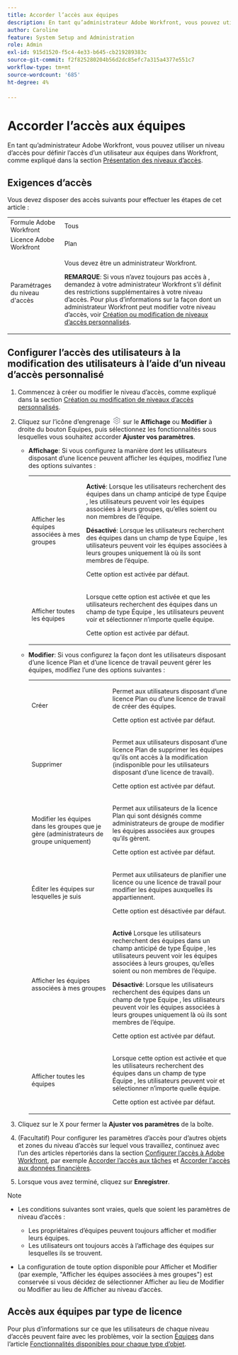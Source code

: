 ```yaml
---
title: Accorder l’accès aux équipes
description: En tant qu’administrateur Adobe Workfront, vous pouvez utiliser un niveau d’accès pour définir l’accès d’un utilisateur aux équipes dans Workfront.
author: Caroline
feature: System Setup and Administration
role: Admin
exl-id: 915d1520-f5c4-4e33-b645-cb219289383c
source-git-commit: f2f825280204b56d2dc85efc7a315a4377e551c7
workflow-type: tm+mt
source-wordcount: '685'
ht-degree: 4%

---
```


# Accorder l’accès aux équipes

En tant qu’administrateur Adobe Workfront, vous pouvez utiliser un niveau d’accès pour définir l’accès d’un utilisateur aux équipes dans Workfront, comme expliqué dans la section [Présentation des niveaux d’accès](../../../administration-and-setup/add-users/access-levels-and-object-permissions/access-levels-overview.md).

## Exigences d’accès

Vous devez disposer des accès suivants pour effectuer les étapes de cet article :

<table style="table-layout:auto"> 
 <col> 
 <col> 
 <tbody> 
  <tr> 
   <td role="rowheader">Formule Adobe Workfront</td> 
   <td>Tous</td> 
  </tr> 
  <tr> 
   <td role="rowheader">Licence Adobe Workfront</td> 
   <td>Plan</td> 
  </tr> 
  <tr> 
   <td role="rowheader">Paramétrages du niveau d'accès</td> 
   <td> <p>Vous devez être un administrateur Workfront.</p> <p><b>REMARQUE</b>: Si vous n’avez toujours pas accès à , demandez à votre administrateur Workfront s’il définit des restrictions supplémentaires à votre niveau d’accès. Pour plus d’informations sur la façon dont un administrateur Workfront peut modifier votre niveau d’accès, voir <a href="../../../administration-and-setup/add-users/configure-and-grant-access/create-modify-access-levels.md" class="MCXref xref" data-mc-variable-override="">Création ou modification de niveaux d’accès personnalisés</a>.</p> </td> 
  </tr> 
 </tbody> 
</table>

## Configurer l’accès des utilisateurs à la modification des utilisateurs à l’aide d’un niveau d’accès personnalisé

1. Commencez à créer ou modifier le niveau d’accès, comme expliqué dans la section [Création ou modification de niveaux d’accès personnalisés](../../../administration-and-setup/add-users/configure-and-grant-access/create-modify-access-levels.md).
1. Cliquez sur l’icône d’engrenage ![](assets/gear-icon-settings.png) sur le **Affichage** ou **Modifier** à droite du bouton Equipes, puis sélectionnez les fonctionnalités sous lesquelles vous souhaitez accorder **Ajuster vos paramètres**.

   * **Affichage**: Si vous configurez la manière dont les utilisateurs disposant d’une licence peuvent afficher les équipes, modifiez l’une des options suivantes :

      <table style="table-layout:auto">
       <col>
       <col>
       <tbody>
        <tr>
         <td role="rowheader">Afficher les équipes associées à mes groupes</td>
         <td>
          <p><b>Activé</b>: Lorsque les utilisateurs recherchent des équipes dans un champ anticipé de type Équipe , les utilisateurs peuvent voir les équipes associées à leurs groupes, qu’elles soient ou non membres de l’équipe. </p>
          <p><b>Désactivé</b>: Lorsque les utilisateurs recherchent des équipes dans un champ de type Equipe , les utilisateurs peuvent voir les équipes associées à leurs groupes uniquement là où ils sont membres de l’équipe.</p><p>Cette option est activée par défaut.</p>
          </td>
        </tr>
        <tr>
         <td role="rowheader">Afficher toutes les équipes</td>
         <td><p>Lorsque cette option est activée et que les utilisateurs recherchent des équipes dans un champ de type Équipe , les utilisateurs peuvent voir et sélectionner n’importe quelle équipe.</p><p>Cette option est activée par défaut. </p></td>
        </tr>
       </tbody>
      </table>

   * **Modifier**: Si vous configurez la façon dont les utilisateurs disposant d’une licence Plan et d’une licence de travail peuvent gérer les équipes, modifiez l’une des options suivantes :

      <table style="table-layout:auto">
       <col>
       <col>
       <tbody>
        <tr>
         <td role="rowheader">Créer</td>
         <td><p>Permet aux utilisateurs disposant d’une licence Plan ou d’une licence de travail de créer des équipes.</p><p>Cette option est activée par défaut.</p></td>
        </tr>
        <tr>
         <td role="rowheader">Supprimer</td>
         <td><p> Permet aux utilisateurs disposant d’une licence Plan de supprimer les équipes qu’ils ont accès à la modification (indisponible pour les utilisateurs disposant d’une licence de travail).</p><p>Cette option est activée par défaut.</p></td>
        </tr>
        <tr>
         <td role="rowheader">Modifier les équipes dans les groupes que je gère (administrateurs de groupe uniquement)</td>
         <td><p>Permet aux utilisateurs de la licence Plan qui sont désignés comme administrateurs de groupe de modifier les équipes associées aux groupes qu’ils gèrent.</p><p>Cette option est activée par défaut.</p></td>
        </tr>
        <tr>
         <td role="rowheader">Éditer les équipes sur lesquelles je suis</td>
         <td><p>Permet aux utilisateurs de planifier une licence ou une licence de travail pour modifier les équipes auxquelles ils appartiennent.</p><p>Cette option est désactivée par défaut.</p></td>
        </tr>
        <tr>
         <td role="rowheader">Afficher les équipes associées à mes groupes</td>
         <td>
         <p><b>Activé</b> Lorsque les utilisateurs recherchent des équipes dans un champ anticipé de type Équipe , les utilisateurs peuvent voir les équipes associées à leurs groupes, qu’elles soient ou non membres de l’équipe. </p>
         <p><b>Désactivé</b>: Lorsque les utilisateurs recherchent des équipes dans un champ de type Equipe , les utilisateurs peuvent voir les équipes associées à leurs groupes uniquement là où ils sont membres de l’équipe.</p><p>Cette option est activée par défaut.</p>
         </td>
        </tr>
        <tr>
         <td role="rowheader">Afficher toutes les équipes</td>
         <td><p>Lorsque cette option est activée et que les utilisateurs recherchent des équipes dans un champ de type Équipe , les utilisateurs peuvent voir et sélectionner n’importe quelle équipe.</p><p>Cette option est activée par défaut. </p></td>
        </tr>
       </tbody>
      </table>

1. Cliquez sur le X pour fermer la **Ajuster vos paramètres** de la boîte.
1. (Facultatif) Pour configurer les paramètres d’accès pour d’autres objets et zones du niveau d’accès sur lequel vous travaillez, continuez avec l’un des articles répertoriés dans la section [Configurer l’accès à Adobe Workfront](../../../administration-and-setup/add-users/configure-and-grant-access/configure-access.md), par exemple [Accorder l’accès aux tâches](../../../administration-and-setup/add-users/configure-and-grant-access/grant-access-tasks.md) et [Accorder l&#39;accès aux données financières](../../../administration-and-setup/add-users/configure-and-grant-access/grant-access-financial.md).
1. Lorsque vous avez terminé, cliquez sur **Enregistrer**.

>[!NOTE]
>
>* Les conditions suivantes sont vraies, quels que soient les paramètres de niveau d’accès :
   >
   >   * Les propriétaires d’équipes peuvent toujours afficher et modifier leurs équipes.
   >   * Les utilisateurs ont toujours accès à l’affichage des équipes sur lesquelles ils se trouvent.
>
* La configuration de toute option disponible pour Afficher et Modifier (par exemple, &quot;Afficher les équipes associées à mes groupes&quot;) est conservée si vous décidez de sélectionner Afficher au lieu de Modifier ou Modifier au lieu de Afficher au niveau d’accès.
>


## Accès aux équipes par type de licence

Pour plus d’informations sur ce que les utilisateurs de chaque niveau d’accès peuvent faire avec les problèmes, voir la section [Équipes](../../../administration-and-setup/add-users/access-levels-and-object-permissions/functionality-available-for-each-object-type.md#teams) dans l’article [Fonctionnalités disponibles pour chaque type d’objet](../../../administration-and-setup/add-users/access-levels-and-object-permissions/functionality-available-for-each-object-type.md).
